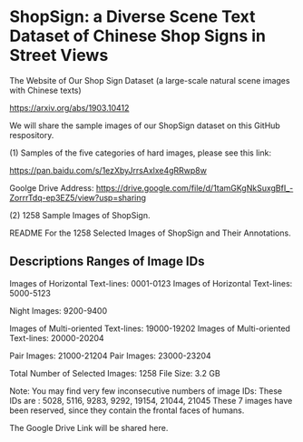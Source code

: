 # ShopSign: a Diverse Scene Text Dataset of Chinese Shop Signs in Street Views
The Website of Our Shop Sign Dataset (a large-scale natural scene images with Chinese texts)


https://arxiv.org/abs/1903.10412

We will share the sample images of our ShopSign dataset on this GitHub respository. 

(1) Samples of the five  categories of hard images, please see this link: 

https://pan.baidu.com/s/1ezXbyJrrsAxlxe4gRRwp8w

Goolge Drive Address: https://drive.google.com/file/d/1tamGKgNkSuxgBfI_-ZorrrTdq-ep3EZ5/view?usp=sharing

(2) 1258 Sample Images of ShopSign.


README For the 1258 Selected Images of ShopSign and Their Annotations.

Descriptions                           Ranges of Image IDs
---------------------------------------------------------
Images of Horizontal Text-lines:      0001-0123
Images of Horizontal Text-lines:      5000-5123    

Night  Images:                        9200-9400

Images of Multi-oriented Text-lines:  19000-19202
Images of Multi-oriented Text-lines:  20000-20204

Pair Images:                          21000-21204
Pair Images:                          23000-23204


Total Number of Selected Images:      1258
File Size:                            3.2 GB

Note: 
You may find very few inconsecutive numbers of image IDs: 
These IDs are :  5028, 5116, 9283, 9292, 19154, 21044, 21045
These 7 images have been reserved, since they contain the frontal faces of humans. 

The Google Drive Link will be shared here. 

